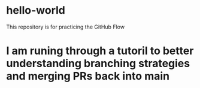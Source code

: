 # hello-world
This repository is for practicing the GitHub Flow
# I am runing through a tutoril to better understanding branching strategies and merging PRs back into main
